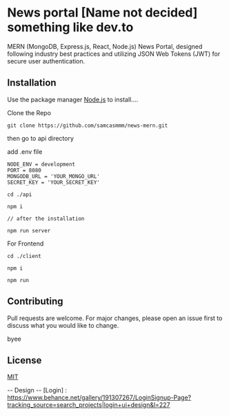 # News portal [Name not decided] something like dev.to

MERN (MongoDB, Express.js, React, Node.js) News Portal, designed following industry best practices and utilizing JSON Web Tokens (JWT) for secure user authentication.

## Installation

Use the package manager [Node.js](https://nodejs.org/en) to install....

Clone the Repo

```
git clone https://github.com/samcasmmm/news-mern.git
```

then go to api directory

add .env file

```
NODE_ENV = development
PORT = 8080
MONGODB_URL = 'YOUR_MONGO_URL'
SECRET_KEY = 'YOUR_SECRET_KEY'

```

```
cd ./api

npm i

// after the installation

npm run server
```

For Frontend

```
cd ./client

npm i

npm run
```

## Contributing

Pull requests are welcome. For major changes, please open an issue first
to discuss what you would like to change.

byee

## License

[MIT](https://choosealicense.com/licenses/mit/)

-- Design --
[Login] : https://www.behance.net/gallery/191307267/LoginSignup-Page?tracking_source=search_projects|login+ui+design&l=227
